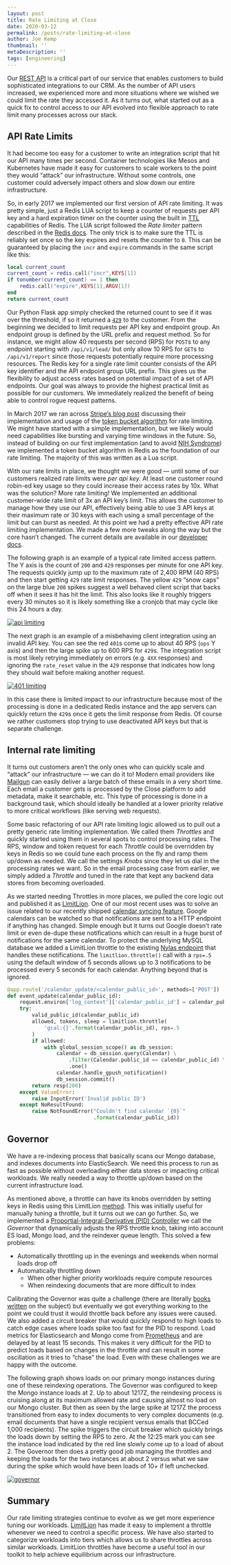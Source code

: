 ```yaml
---
layout: post
title: Rate Limiting at Close
date: 2020-03-12
permalink: /posts/rate-limiting-at-close
author: Joe Kemp
thumbnail: ''
metaDescription: ''
tags: [engineering]
---
```


Our [REST API](https://developer.close.com/) is a critical part of our service
that enables customers to build sophisticated integrations to our CRM. As the
number of API users increased, we experienced more and more situations where we
wished we could limit the rate they accessed it. As it turns out, what started
out as a quick fix to control access to our API evolved into flexible approach
to rate limit many processes across our stack.

## API Rate Limits

It had become too easy for a customer to write an integration script that hit
our API many times per second. Container technologies like Mesos and Kubernetes
have made it easy for customers to scale workers to the point they would
“attack” our infrastructure. Without some controls, one customer could adversely
impact others and slow down our entire infrastructure.

So, in early 2017 we implemented our first version of API rate limiting. It was
pretty simple, just a Redis LUA script to keep a counter of requests per API key
and a hard expiration timer on the counter using the built in
[TTL](https://redis.io/commands/ttl) capabilities of Redis. The LUA script
followed the _Rate limiter_ pattern described in the [Redis
docs](https://redis.io/commands/INCR#pattern-rate-limiter-2). The only trick is
to make sure the TTL is reliably set once so the key expires and resets the
counter to `0`. This can be guaranteed by placing the `incr` and `expire`
commands in the same script like this:

```lua
local current_count
current_count = redis.call("incr",KEYS[1])
if tonumber(current_count) == 1 then
    redis.call("expire",KEYS[1],ARGV[1])
end
return current_count
```

Our Python Flask app simply checked the returned count to see if it was over the
threshold, if so it returned a
[`429`](https://tools.ietf.org/html/rfc6585#section-4) to the customer. From the
beginning we decided to limit requests per API key and endpoint group. An
endpoint group is defined by the URL prefix and request method. So for instance,
we might allow 40 requests per second (RPS) for `POST`s to any endpoint starting
with `/api/v1/lead/` but only allow 10 RPS for `GET`s to `/api/v1/report` since
those requests potentially require more processing resources. The Redis key for
a single rate limit counter consists of the API key identifier and the API
endpoint group URL prefix. This gives us the flexibility to adjust access rates
based on potential impact of a set of API endpoints. Our goal was always to
provide the highest practical limit as possible for our customers. We
immediately realized the benefit of being able to control rogue request
patterns.

In March 2017 we ran across [Stripe’s blog
post](https://stripe.com/blog/rate-limiters) discussing their implementation and
usage of the [token bucket
algorithm](https://en.wikipedia.org/wiki/Token_bucket) for rate limiting. We
might have started with a simple implementation, but we likely would need
capabilities like bursting and varying time windows in the future. So, instead
of building on our first implementation (and to avoid [NIH
Syndrome](https://en.wikipedia.org/wiki/Not_invented_here)) we implemented a
token bucket algorithm in Redis as the foundation of our rate limiting. The
majority of this was written as a Lua script.

With our rate limits in place, we thought we were good — until some of our
customers realized rate limits were _per api key._ At least one customer round
robin-ed key usage so they could increase their access rates by 10x. What was
the solution? More rate limiting! We implemented an additional customer-wide
rate limit of 3x an API key’s limit. This allows the customer to manage how they
use our API, effectively being able to use 3 API keys at their maximum rate or
30 keys with each using a small percentage of the limit but can burst as needed.
At this point we had a pretty effective API rate limiting implementation. We
made a few more tweaks along the way but the core hasn’t changed. The current
details are available in our [developer
docs](https://developer.close.com/#ratelimits).

The following graph is an example of a typical rate limited access pattern. The
Y axis is the count of `200` and `429` responses per minute for one API key. The
requests quickly jump up to the maximum rate of 2,400 RPM (40 RPS) and then
start getting `429` rate limit responses. The yellow `429` “snow caps” on the
large blue `200` spikes suggest a well behaved client script that backs off when
it sees it has hit the limit. This also looks like it roughly triggers every 30
minutes so it is likely something like a cronjob that may cycle like this 24
hours a day.

[![api limiting](/assets/uploads/api.png)](/assets/uploads/api.png)

The next graph is an example of a misbehaving client integration using an
invalid API key. You can see the red `401`s come up to about 40 RPS (`ops` Y
axis) and then the large spike up to 600 RPS for `429`s. The integration script
is most likely retrying immediately on errors (e.g. `4XX` responses) and
ignoring the `rate_reset` value in the `429` response that indicates how long
they should wait before making another request.

[![401 limiting](/assets/uploads/401.png)](/assets/uploads/401.png)

In this case there is limited impact to our infrastructure because most of the
processing is done in a dedicated Redis instance and the app servers can quickly
return the `429`s once it gets the limit response from Redis. Of course we
rather customers stop trying to use deactivated API keys but that is separate
challenge.

## Internal rate limiting

It turns out customers aren’t the only ones who can quickly scale and “attack”
our infrastructure — we can do it to! Modern email providers like
[Mailgun](https://www.mailgun.com/) can easily deliver a large batch of these
emails in a very short time. Each email a customer gets is processed by the
Close platform to add metadata, make it searchable, etc. This type of processing
is done in a background task, which should ideally be handled at a lower
priority relative to more critical workflows (like serving web requests).

Some basic refactoring of our API rate limiting logic allowed us to pull out a
pretty generic rate limiting implementation. We called them _Throttles_ and
quickly started using them in several spots to control processing rates. The
RPS, window and token request for each _Throttle_ could be overridden by keys in
Redis so we could tune each process on the fly and ramp them up/down as needed.
We call the settings _Knobs_ since they let us dial in the processing rates we
want. So in the email processing case from earlier, we simply added a _Throttle_
and tuned in the rate that kept any backend data stores from becoming
overloaded.

As we started needing Throttles in more places, we pulled the core logic out and
published it as [LimitLion](https://github.com/closeio/limitlion). One of our
most recent uses was to solve an issue related to our recently shipped [calendar
syncing feature](https://blog.close.com/introducing-meeting-sync). Google
calendars can be watched so that notifications are sent to a HTTP endpoint if
anything has changed. Simple enough but it turns out Google doesn’t rate limit
or even de-dupe these notifications which can result in a huge burst of
notifications for the same calendar. To protect the underlying MySQL database we
added a LimitLion throttle to the existing [Nylas
endpoint](https://github.com/closeio/nylas/blob/082b18bfed00e28335084d5c8162336e3f33a719/inbox/webhooks/gpush_notifications.py#L85-L105)
that handles these notifications. The `limitlion.throttle()` call with a
`rps=.5` using the default window of 5 seconds allows up to 3 notifications to
be processed every 5 seconds for each calendar. Anything beyond that is ignored.

```py
@app.route('/calendar_update/<calendar_public_id>', methods=['POST'])
def event_update(calendar_public_id):
    request.environ['log_context']['calendar_public_id'] = calendar_public_id
    try:
        valid_public_id(calendar_public_id)
        allowed, tokens, sleep = limitlion.throttle(
            'gcal:{}'.format(calendar_public_id), rps=.5
        )
        if allowed:
            with global_session_scope() as db_session:
                calendar = db_session.query(Calendar) \
                    .filter(Calendar.public_id == calendar_public_id) \
                    .one()
                calendar.handle_gpush_notification()
                db_session.commit()
        return resp(200)
    except ValueError:
        raise InputError('Invalid public ID')
    except NoResultFound:
        raise NotFoundError("Couldn't find calendar `{0}`"
                            .format(calendar_public_id))
```

## Governor

We have a re-indexing process that basically scans our Mongo database, and
indexes documents into ElasticSearch. We need this process to run as fast as
possible without overloading either data stores or impacting critical workloads.
We really needed a way to throttle up/down based on the current infrastructure
load.

As mentioned above, a throttle can have its knobs overridden by setting keys in
Redis using this LimitLion
[method](https://github.com/closeio/limitlion/blob/322b07457ed06e4a4656df53e92de520f4be5509/limitlion/throttle.py#L148).
This was initially useful for manually tuning a throttle, but it turns out we
can go further. So, we implemented a [Proportial-Integral-Derivative (PID)
Controller](https://en.wikipedia.org/wiki/PID_controller) we call the _Governor_
that dynamically adjusts the RPS throttle knob, taking into account ES load,
Mongo load, and the reindexer queue length. This solved a few problems:

- Automatically throttling up in the evenings and weekends when normal loads drop off
- Automatically throttling down
  - When other higher priority workloads require compute resources
  - When reindexing documents that are more difficult to index

Calibrating the Governor was quite a challenge (there are literally [books
written](https://www.amazon.com/s?k=pid+controller+tuning&i=stripbooks&ref=nb_sb_noss)
on the subject) but eventually we got everything working to the point we could
trust it would throttle back before any issues were caused. We also added a
circuit breaker that would quickly respond to high loads to catch edge cases
where loads spike too fast for the PID to respond. Load metrics for
Elasticsearch and Mongo come from [Prometheus](https://prometheus.io/) and are
delayed by at least 15 seconds. This makes it very difficult for the PID to
predict loads based on changes in the throttle and can result in some
oscillation as it tries to “chase” the load. Even with these challenges we are
happy with the outcome.

The following graph shows loads on our primary mongo instances during one of
these reindexing operations. The Governor was configured to keep the Mongo
instance loads at 2. Up to about 1217Z, the reindexing process is cruising along
at its maximum allowed rate and causing almost no load on our Mongo cluster. But
then as seen by the large spike at 1217Z the process transitioned from easy to
index documents to very complex documents (e.g. email documents that have a
single recipient versus emails that BCCed 1,000 recipients). The spike triggers
the circuit breaker which quickly brings the loads down by setting the RPS to
zero. At the 12:25 mark you can see the instance load indicated by the red line
slowly come up to a load of about 2. The Governor then does a pretty good job
managing the throttles and keeping the loads for the two instances at about 2
versus what we saw during the spike which would have been loads of 10+ if left
unchecked.

[![governor](/assets/uploads/gov.png)](/assets/uploads/gov.png)

## Summary

Our rate limiting strategies continue to evolve as we get more experience tuning
our workloads. [LimitLion](https://github.com/closeio/limitlion) has made it
easy to implement a throttle whenever we need to control a specific process. We
have also started to categorize workloads into tiers which allows us to share
throttles across similar workloads. LimitLion throttles have become a useful
tool in our toolkit to help achieve equilibrium across our infrastructure.
